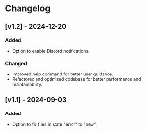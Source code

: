 # Changelog

## [v1.2] - 2024-12-20
### Added
- Option to enable Discord notifications.

### Changed
- Improved help command for better user guidance.
- Refactored and optimized codebase for better performance and maintainability.

## [v1.1] - 2024-09-03
### Added
- Option to fix files in state "error" to "new".